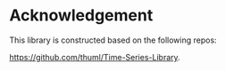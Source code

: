 # Acknowledgement
This library is constructed based on the following repos:

https://github.com/thuml/Time-Series-Library.
